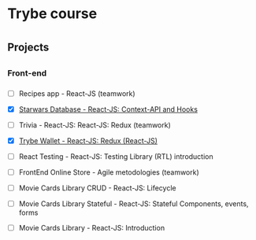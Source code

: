 # Trybe course <h1>
  
  ## Projects <h2>
  
  ### Front-end <h3>
  
- [ ] Recipes app - React-JS (teamwork)

- [x] [Starwars Database - React-JS: Context-API and Hooks](https://github.com/pedrobth/Trybe-course/tree/prj-starwars-database)

- [ ] Trivia - React-JS: React-JS: Redux (teamwork)

- [x] [Trybe Wallet - React-JS: Redux (React-JS)](https://github.com/pedrobth/Trybe-course/tree/prj-trybe-wallet)

- [ ] React Testing - React-JS: Testing Library (RTL) introduction

- [ ] FrontEnd Online Store - Agile metodologies (teamwork)

- [ ] Movie Cards Library CRUD - React-JS: Lifecycle

- [ ] Movie Cards Library Stateful - React-JS: Stateful Components, events, forms

- [ ] Movie Cards Library - React-JS: Introduction
